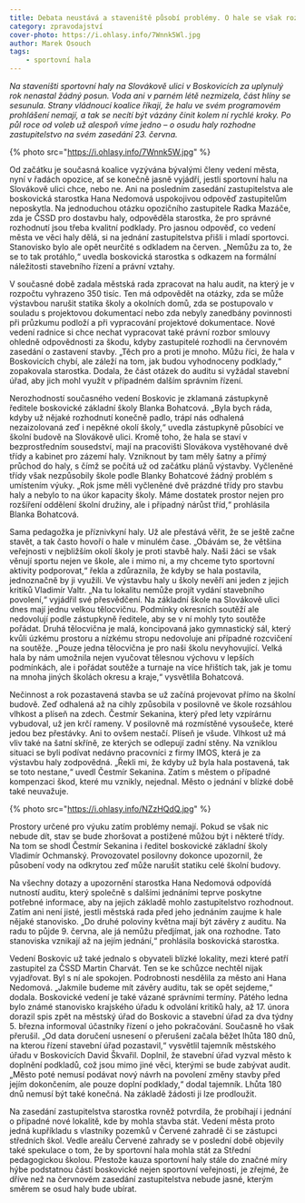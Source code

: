 ```yaml
---
title: Debata neustává a staveniště působí problémy. O hale se však rozhodne až v červnu
category: zpravodajství
cover-photo: https://i.ohlasy.info/7Wnnk5Wl.jpg
author: Marek Osouch
tags:
    - sportovní hala
---
```


*Na staveništi sportovní haly na Slovákově ulici v Boskovicích za uplynulý rok nenastal žádný posun. Voda ani v parném létě nezmizela, část hlíny se sesunula. Strany vládnoucí koalice říkají, že halu ve svém programovém prohlášení nemají, a tak se necítí být vázány činit kolem ní rychlé kroky. Po půl roce od voleb už alespoň víme jedno – o osudu haly rozhodne zastupitelstvo na svém zasedání 23. června.*

{% photo src="https://i.ohlasy.info/7Wnnk5W.jpg" %}

Od začátku je současná koalice vyzývána bývalými členy vedení města, nyní v řadách opozice, ať se konečně jasně vyjádří, jestli sportovní halu na Slovákově ulici chce, nebo ne. Ani na posledním zasedání zastupitelstva ale boskovická starostka Hana Nedomová uspokojivou odpověď zastupitelům neposkytla. Na jednoduchou otázku opozičního zastupitele Radka Mazáče, zda je ČSSD pro dostavbu haly, odpověděla starostka, že pro správné rozhodnutí jsou třeba kvalitní podklady. Pro jasnou odpověď, co vedení města ve věci haly dělá, si na jednání zastupitelstva přišli i mladí sportovci. Stanovisko bylo ale opět neurčité s odkladem na červen. „Nemůžu za to, že se to tak protáhlo,“ uvedla boskovická starostka s odkazem na formální náležitosti stavebního řízení a právní vztahy.

V současné době zadala městská rada zpracovat na halu audit, na který je v rozpočtu vyhrazeno 350 tisíc. Ten má odpovědět na otázky, zda se může výstavbou narušit statika školy a okolních domů, zda se postupovalo v souladu s projektovou dokumentací nebo zda nebyly zanedbány povinnosti při průzkumu podloží a při vypracování projektové dokumentace. Nové vedení radnice si chce nechat vypracovat také právní rozbor smlouvy ohledně odpovědnosti za škodu, kdyby zastupitelé rozhodli na červnovém zasedání o zastavení stavby. „Těch pro a proti je mnoho. Můžu říci, že hala v Boskovicích chybí, ale záleží na tom, jak budou vyhodnoceny podklady,“ zopakovala starostka. Dodala, že část otázek do auditu si vyžádal stavební úřad, aby jich mohl využít v případném dalším správním řízení.  

Nerozhodností současného vedení Boskovic je zklamaná zástupkyně ředitele boskovické základní školy Blanka Bohatcová. „Byla bych ráda, kdyby už nějaké rozhodnutí konečně padlo, trápí nás odhalená nezaizolovaná zeď i nepěkné okolí školy,“ uvedla zástupkyně působící ve školní budově na Slovákově ulici. Kromě toho, že hala se staví v bezprostředním sousedství, mají na pracovišti Slovákova vystěhované dvě třídy a kabinet pro zázemí haly. Vzniknout by tam měly šatny a přímý průchod do haly, s čímž se počítá už od začátku plánů výstavby. Vyčleněné třídy však nezpůsobily škole podle Blanky Bohatcové žádný problém s umístením výuky. „Rok jsme měli vyčleněné dvě prázdné třídy pro stavbu haly a nebylo to na úkor kapacity školy. Máme dostatek prostor nejen pro rozšíření oddělení školní družiny, ale i případný nárůst tříd,“ prohlásila Blanka Bohatcová. 

Sama pedagožka je příznivkyní haly. Už ale přestává věřit, že se ještě začne stavět, a tak často hovoří o hale v minulém čase. „Obávám se, že většina veřejnosti v nejbližším okolí školy je proti stavbě haly. Naši žáci se však věnují sportu nejen ve škole, ale i mimo ni, a my chceme tyto sportovní aktivity podporovat,“ řekla a zdůraznila, že kdyby se hala postavila, jednoznačně by ji využili. Ve výstavbu haly u školy nevěří ani jeden z jejich kritiků Vladimír Valtr. „Na tu lokalitu nemůže projít vydání stavebního povolení,“ vyjádřil své přesvědčení.
Na základní škole na Slovákově ulici dnes mají jednu velkou tělocvičnu. Podmínky okresních soutěží ale nedovolují podle zástupkyně ředitele, aby se v ní mohly tyto soutěže pořádat. Druhá tělocvična je malá, koncipovaná jako gymnastický sál, který kvůli úzkému prostoru a nízkému stropu nedovoluje ani případné rozcvičení na soutěže. „Pouze jedna tělocvična je pro naši školu nevyhovující. Velká hala by nám umožnila nejen vyučovat tělesnou výchovu v lepších podmínkách, ale i pořádat soutěže a turnaje na více hřištích tak, jak je tomu na mnoha jiných školách okresu a kraje,“ vysvětlila Bohatcová.

Nečinnost a rok pozastavená stavba se už začíná projevovat přímo na školní budově. Zeď odhalená až na cihly způsobila v posilovně ve škole rozsáhlou vlhkost a plíseň na zdech. Čestmír Sekanina, který před lety vzpírárnu vybudoval, už jen krčí rameny. V posilovně má rozmístěné vysoušeče, které jedou bez přestávky. Ani to ovšem nestačí. Plíseň je všude. Vlhkost už má vliv také na šatní skříně, ze kterých se odlepují zadní stěny. Na vzniklou situaci se byli podívat nedávno pracovníci z firmy IMOS, která je za výstavbu haly zodpovědná. „Řekli mi, že kdyby už byla hala postavená, tak se toto nestane,“ uvedl Čestmír Sekanina. Zatím s městem o případné kompenzaci škod, které mu vznikly, nejednal. Město o jednání v blízké době také neuvažuje.

{% photo src="https://i.ohlasy.info/NZzHQdQ.jpg" %}

Prostory určené pro výuku zatím problémy nemají. Pokud se však nic nebude dít, stav se bude zhoršovat a postižené můžou být i některé třídy. Na tom se shodl Čestmír Sekanina i ředitel boskovické základní školy Vladimír Ochmanský. Provozovatel posilovny dokonce upozornil, že působení vody na odkrytou zeď může narušit statiku celé školní budovy.

Na všechny dotazy a upozornění starostka Hana Nedomová odpovídá nutností auditu, který společně s dalšími jednáními teprve poskytne potřebné informace, aby na jejich základě mohlo zastupitelstvo rozhodnout. Zatím ani není jisté, jestli městská rada před jeho jednáním zaujme k hale nějaké stanovisko. „Do druhé poloviny května mají být závěry z auditu. Na radu to půjde 9. června, ale já nemůžu předjímat, jak ona rozhodne. Tato stanoviska vznikají až na jejím jednání,“ prohlásila boskovická starostka.

Vedení Boskovic už také jednalo s obyvateli blízké lokality, mezi které patří zastupitel za ČSSD Martin Charvát. Ten se ke schůzce nechtěl nijak vyjadřovat. Byl s ní ale spokojen. Podrobnosti nesdělila za město ani Hana Nedomová. „Jakmile budeme mít závěry auditu, tak se opět sejdeme,“ dodala. Boskovické vedení je také vázané správními termíny. Pátého ledna bylo známé stanovisko krajského úřadu k odvolání kritiků haly, až 17. února dorazil spis zpět na městský úřad do Boskovic a stavební úřad za dva týdny 5. března informoval účastníky řízení o jeho pokračování. Současně ho však přerušil. „Od data doručení usnesení o přerušení začala běžet lhůta 180 dnů, na kterou řízení stavební úřad pozastavil,“ vysvětlil tajemník městského úřadu v Boskovicích David Škvařil. Doplnil, že stavební úřad vyzval město k doplnění podkladů, což jsou mimo jiné věci, kterými se bude zabývat audit. „Město poté nemusí podávat nový návrh na povolení změny stavby před jejím dokončením, ale pouze doplní podklady,“ dodal tajemník. Lhůta 180 dnů nemusí být také konečná. Na základě žádosti ji lze prodloužit.

Na zasedání zastupitelstva starostka rovněž potvrdila, že probíhají i jednání o případné nové lokalitě, kde by mohla stavba stát. Vedení města proto jedná kupříkladu s vlastníky pozemků v Červené zahradě či se zástupci středních škol. Vedle areálu Červené zahrady se v poslední době objevily také spekulace o tom, že by sportovní hala mohla stát za Střední pedagogickou školou. Přestože kauza sportovní haly stále do značné míry hýbe podstatnou částí boskovické nejen sportovní veřejnosti, je zřejmé, že dříve než na červnovém zasedání zastupitelstva nebude jasné, kterým směrem se osud haly bude ubírat.
